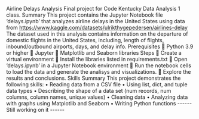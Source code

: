Airline Delays Analysis
Final project for Code Kentucky Data Analysis 1 class.
Summary
This project contains the Jupyter Notebook file ‘delays.ipynb’ that analyzes airline delays in the United States using data from https://www.kaggle.com/datasets/ulrikthygepedersen/airlines-delay
The dataset used in this analysis contains information on the departure of domestic flights in the United States, including, length of flights, inbound/outbound airports, days, and delay info.
Prerequisites
	Python 3.9 or higher
	Jupyter
	Matplotlib and Seaborn libraries
Steps
	Create a virtual environment
	Install the libraries listed in requirements.txt
	Open ‘delays.ipynb’ in a Jupyter Notebook environment
	Run the notebook cells to load the data and generate the analisys and visualizations.
	Explore the results and conclusions.
Skills Summary
This project demonstrates the following skills:
•	Reading data from a CSV file
•	Using list, dict, and tuple data types
•	Describing the shape of a data set (num records, num columns, column names, unique values)
•	Cleaning data 
•	Analyzing data with graphs using Matplotlib and Seaborn
•	Writing Python functions
------Still working on it  ------
